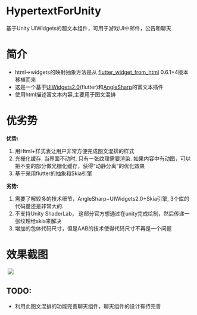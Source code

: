 # HypertextForUnity

基于Unity UIWidgets的超文本组件，可用于游戏UI中邮件，公告和聊天

# 简介

- html->widgets的映射抽象方法是从 [flutter_widget_from_html]() 0.6.1+4版本 移植而来
- 这是一个基于[UIWidgets2.0](https://github.com/Unity-Technologies/com.unity.uiwidgets)(flutter)和[AngleSharp](https://github.com/AngleSharp/AngleSharp)的富文本插件
- 使用html描述富文本内容,主要用于图文混排

  

# 优劣势

**优势:**

1. 用Html+样式表让用户非常方便完成图文混排的样式
2. 光栅化缓存. 当界面不动时, 只有一张纹理需要渲染. 如果内容中有动图，可以把不变的部分做光栅化缓存，获得“动静分离”的优化效果
3. 基于采用flutter的抽象和Skia引擎

**劣势:**

1. 需要了解较多的技术细节，AngleSharp+UIWidgets2.0+Skia引擎, 3个库的代码量还是非常大的.
2. 不支持Unity ShaderLab， 这部分官方想通过在unity完成绘制，然后传递一张纹理给skia来解决
3. 增加的包体代码尺寸，但是AAB的技术使得代码尺寸不再是一个问题

# 效果截图

​	![](doc.img/效果图.gif)

## TODO:

- 利用此图文混排的功能完善聊天组件，聊天组件的设计有待完善

  
